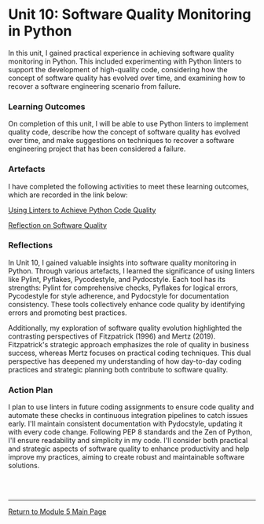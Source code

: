 # Unit 10: Software Quality Monitoring in Python

In this unit, I gained practical experience in achieving software quality monitoring in Python. This included experimenting with Python linters to support the development of high-quality code, considering how the concept of software quality has evolved over time, and examining how to recover a software engineering scenario from failure.

### Learning Outcomes
On completion of this unit, I will be able to use Python linters to implement quality code, describe how the concept of software quality has evolved over time, and make suggestions on techniques to recover a software engineering project that has been considered a failure. 

### Artefacts 
I have completed the following activities to meet these learning outcomes, which are recorded in the link below:

[Using Linters to Achieve Python Code Quality](SEPM_Unit10_Activity.md)

[Reflection on Software Quality](SEPM_Unit10_Reflection.md)

### Reflections
In Unit 10, I gained valuable insights into software quality monitoring in Python. Through various artefacts, I learned the significance of using linters like Pylint, Pyflakes, Pycodestyle, and Pydocstyle. Each tool has its strengths: Pylint for comprehensive checks, Pyflakes for logical errors, Pycodestyle for style adherence, and Pydocstyle for documentation consistency. These tools collectively enhance code quality by identifying errors and promoting best practices.

Additionally, my exploration of software quality evolution highlighted the contrasting perspectives of Fitzpatrick (1996) and Mertz (2019). Fitzpatrick's strategic approach emphasizes the role of quality in business success, whereas Mertz focuses on practical coding techniques. This dual perspective has deepened my understanding of how day-to-day coding practices and strategic planning both contribute to software quality.

### Action Plan
I plan to use linters in future coding assignments to ensure code quality and automate these checks in continuous integration pipelines to catch issues early. I'll maintain consistent documentation with Pydocstyle, updating it with every code change. Following PEP 8 standards and the Zen of Python, I'll ensure readability and simplicity in my code. I'll consider both practical and strategic aspects of software quality to enhance productivity and help improve my practices, aiming to create robust and maintainable software solutions.

<br><br>

--- 

[Return to Module 5 Main Page](SEPM_main.md)
